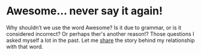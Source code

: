 # Awesome… never say it again!

Why shouldn’t we use the word Awesome? Is it due to grammar, or is it considered incorrect? Or perhaps ther's another reason!? Those questions I asked myself a lot in the past. Let me [share](https://github.com/BenjaminHaverla/The-beginning.git) the story behind my relationship with that word. 
